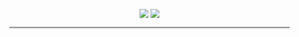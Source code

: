 <div align="center">
  <img src="https://github-readme-stats.vercel.app/api?username=wabit&count_private=true&show_icons=true&theme=dark"/>
  <img src="https://github-readme-stats.vercel.app/api/top-langs/?username=wabit&theme=dark&layout=compact&count_private=true"/>
</div>
<hr/>
